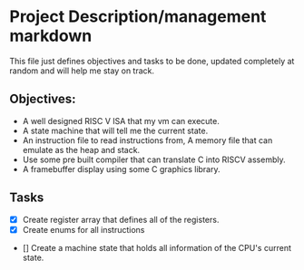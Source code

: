# Project Description/management markdown
This file just defines objectives and tasks to be done, updated completely at random and will help me stay on track.

## Objectives:
- A well designed RISC V ISA that my vm can execute.
- A state machine that will tell me the current state.
- An instruction file to read instructions from, A memory file that can emulate as the heap and stack. 
- Use some pre built compiler that can translate C into RISCV assembly. 
- A framebuffer display using some C graphics library.

## Tasks
- [x] Create register array that defines all of the registers.
- [x] Create enums for all instructions
- [] Create a machine state that holds all information of the CPU's current state. 